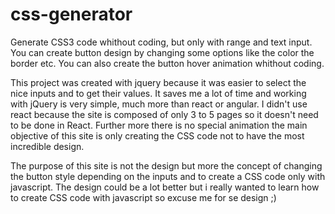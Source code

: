 # css-generator

Generate CSS3 code whithout coding, but only with range and text input.
You can create button design by changing some options like the color the border etc. You can also create the button hover animation whithout coding.

This project was created with jquery because it was easier to select the nice inputs and to get their values. It saves me a lot of time and working with jQuery is very simple, much more than react or angular. I didn't use react because the site is composed of only 3 to 5 pages so it doesn't need to be done in React. Further more there is no special animation the main objective of this site is only creating the CSS code not to have the most incredible design.

The purpose of this site is not the design but more the concept of changing the button style depending on the inputs and to create a CSS code only with javascript. The design could be a lot better but i really wanted to learn how to create CSS code with javascript so excuse me for se design ;) 